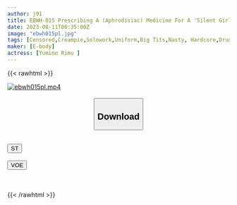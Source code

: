 ```yaml
---
author: j91
title: EBWH-015 Prescribing A (Aphrodisiac) Medicine For A 'Silent Girl In Uniform With Colossal Tits' Who Is Licking School Who Comes To The Infirmary For Faking Disease And Gets A Medical Examination Rimu Yumino
date: 2023-08-11T00:35:00Z
image: "ebwh015pl.jpg"
tags: [Censored,Creampie,Solowork,Uniform,Big Tits,Nasty, Hardcore,Drug	 ]
maker: [E-body]
actress: [Yumino Rimu ]
---
```



{{< rawhtml >}}

<div class="video" data-videoid="k2OOyqzldZuO1rp">
    <a href="javascript:;">
        <img src="https://my.j91.asia/posts/ebwh015pl/ebwh015pl.jpg" width="WIDTH" height="HEIGHT" alt="ebwh015pl.mp4" loading="lazy">
    </a>
</div>

<script type="text/javascript" src="https://j91.asia/asset/on-demand-st.js"></script>

<br>
  <link rel="stylesheet" href="https://j91.asia/asset/bs5.css">
  
  <center>
  <button class="btn btn-primary" type="button" data-bs-toggle="collapse" data-bs-target=".multi-collapse" aria-expanded="false" aria-controls="multiCollapseExample1 multiCollapseExample2"><h2>Download</h2></button></center>
</p>
<div class="row">
  <div class="col">
    <div class="collapse multi-collapse" id="multiCollapseExample1">
      <div class="card card-body">
	      	      <br>
<div class="buttons">  
<a href="https://streamtape.to/v/k2OOyqzldZuO1rp"><button class="btn-hover color-3"><i class="fa fa-download"></i> ST</button></a></div>
    </div>
  </div>
</div>
  <div class="col">
    <div class="collapse multi-collapse" id="multiCollapseExample2">
      <div class="card card-body">
	      <br>
<div class="buttons">
    <a href="https://voe.sx/sulyrckgjzrc"><button class="btn-hover color-9"><i class="fa fa-download"></i> VOE</button></a></div>
<br><br>
      </div>
    </div>
  </div>
</div>

{{< /rawhtml >}}